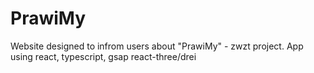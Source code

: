 # PrawiMy
 Website designed to infrom users about "PrawiMy" -  zwzt project. App using react, typescript, gsap react-three/drei

